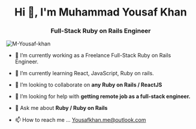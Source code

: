 <h1 align="center">Hi 👋, I'm Muhammad Yousaf Khan</h1>
<h3 align="center">Full-Stack Ruby on Rails Engineer</h3>

<p align="left"> <img src="https://komarev.com/ghpvc/?username=Mohammad-Yousaf-khan" alt="M-Yousaf-khan" /> </p>

- 🔭 I’m currently working as a Freelance Full-Stack Ruby on Rails Engineer.

- 🌱 I’m currently learning React, JavaScript, Ruby on rails.

- 👯 I’m looking to collaborate on **any Ruby on Rails / ReactJS**

- 🤝 I’m looking for help with **getting remote job as a full-stack engineer.**

- 💬 Ask me about **Ruby / Ruby on Rails**

- 📫 How to reach me ... Yousafkhan.me@outlook.com

<!---
Youxaf-khan/Youxaf-khan is a ✨ special ✨ repository because its `README.md` (this file) appears on your GitHub profile.
You can click the Preview link to take a look at your changes.
--->
